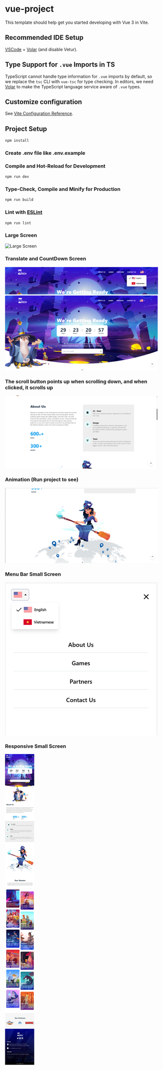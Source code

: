 # vue-project

This template should help get you started developing with Vue 3 in Vite.

## Recommended IDE Setup

[VSCode](https://code.visualstudio.com/) + [Volar](https://marketplace.visualstudio.com/items?itemName=Vue.volar) (and disable Vetur).

## Type Support for `.vue` Imports in TS

TypeScript cannot handle type information for `.vue` imports by default, so we replace the `tsc` CLI with `vue-tsc` for type checking. In editors, we need [Volar](https://marketplace.visualstudio.com/items?itemName=Vue.volar) to make the TypeScript language service aware of `.vue` types.

## Customize configuration

See [Vite Configuration Reference](https://vitejs.dev/config/).

## Project Setup

```sh
npm install
```

### Create .env file like .env.example

### Compile and Hot-Reload for Development

```sh
npm run dev
```

### Type-Check, Compile and Minify for Production

```sh
npm run build
```

### Lint with [ESLint](https://eslint.org/)

```sh
npm run lint
```

### Large Screen

![Large Screen](./public/results/largescreen.png)

### Translate and CountDown Screen

![Translate and Header Screen](./public/results/header.png)
![Translate and Header Scree](./public/results/introview.png)

### The scroll button points up when scrolling down, and when clicked, it scrolls up

![scroll button](./public/results/aboutview.png)

### Animation (Run project to see)

![scroll button](./public/results/animationview.png)

### Menu Bar Small Screen

![Menu Bar](./public/results/menubar_small_screen.png)

### Responsive Small Screen

![Responsive](./public/results/responsive.png)
